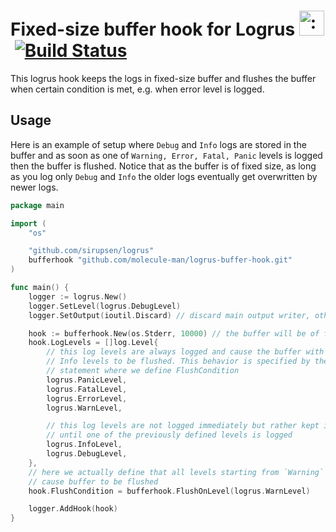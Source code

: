 # Fixed-size buffer hook for Logrus <img src="http://i.imgur.com/hTeVwmJ.png" width="40" height="40" alt=":walrus:" class="emoji" title=":walrus:" />&nbsp;[![Build Status](https://circleci.com/gh/molecule-man/logrus-buffer-hook/tree/main.svg?style=svg)](https://circleci.com/gh/molecule-man/logrus-buffer-hook/tree/main)

This logrus hook keeps the logs in fixed-size buffer and flushes the buffer when
certain condition is met, e.g. when error level is logged.

## Usage

Here is an example of setup where `Debug` and `Info` logs are stored in the
buffer and as soon as one of `Warning, Error, Fatal, Panic` levels is logged
then the buffer is flushed. Notice that as the buffer is of fixed size, as long
as you log only `Debug` and `Info` the older logs eventually get overwritten by
newer logs.

```go
package main

import (
	"os"

	"github.com/sirupsen/logrus"
	bufferhook "github.com/molecule-man/logrus-buffer-hook.git"
)

func main() {
	logger := logrus.New()
	logger.SetLevel(logrus.DebugLevel)
	logger.SetOutput(ioutil.Discard) // discard main output writer, otherwise logs will be written twice

	hook := bufferhook.New(os.Stderr, 10000) // the buffer will be of fixed size of 10 kb
	hook.LogLevels = []log.Level{
		// this log levels are always logged and cause the buffer with Debug and
		// Info levels to be flushed. This behavior is specified by the next
		// statement where we define FlushCondition
		logrus.PanicLevel,
		logrus.FatalLevel,
		logrus.ErrorLevel,
		logrus.WarnLevel,

		// this log levels are not logged immediately but rather kept in buffer
		// until one of the previously defined levels is logged
		logrus.InfoLevel,
		logrus.DebugLevel,
	},
	// here we actually define that all levels starting from `Warning` should
	// cause buffer to be flushed
	hook.FlushCondition = bufferhook.FlushOnLevel(logrus.WarnLevel)

	logger.AddHook(hook)
}
```
